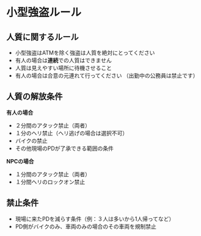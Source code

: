 # 小型強盗ルール

## 人質に関するルール

- 小型強盗はATMを除く強盗は人質を絶対にとってください
- 有人の場合は**連続**での人質はできません
- 人質は見えやすい場所に待機させること
- 有人の場合は合意の元連れて行ってください
  （出勤中の公務員は禁止です）

## 人質の解放条件

**有人の場合**

- ２分間のアタック禁止（両者）
- １分のヘリ禁止（ヘリ逃げの場合は選択不可）
- バイクの禁止
- その他現場のPDが了承できる範囲の条件

**NPCの場合**

- １分間のアタック禁止（両者）
- １分間ヘリのロックオン禁止

## 禁止条件

- 現場に来たPDを減らす条件（例：３人は多いから1人帰ってなど）
- PD側がバイクのみ、車両のみの場合のその車両を規制禁止
